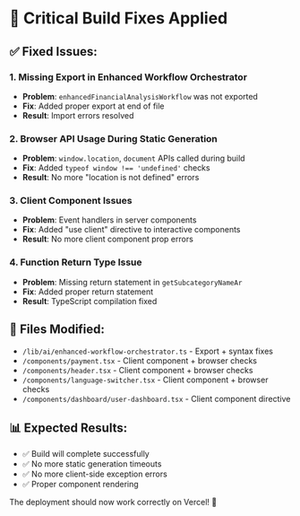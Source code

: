 # 🚀 Critical Build Fixes Applied

## ✅ Fixed Issues:

### 1. Missing Export in Enhanced Workflow Orchestrator
- **Problem**: `enhancedFinancialAnalysisWorkflow` was not exported
- **Fix**: Added proper export at end of file
- **Result**: Import errors resolved

### 2. Browser API Usage During Static Generation  
- **Problem**: `window.location`, `document` APIs called during build
- **Fix**: Added `typeof window !== 'undefined'` checks
- **Result**: No more "location is not defined" errors

### 3. Client Component Issues
- **Problem**: Event handlers in server components
- **Fix**: Added "use client" directive to interactive components
- **Result**: No more client component prop errors

### 4. Function Return Type Issue
- **Problem**: Missing return statement in `getSubcategoryNameAr`
- **Fix**: Added proper return statement
- **Result**: TypeScript compilation fixed

## 🔧 Files Modified:
- `/lib/ai/enhanced-workflow-orchestrator.ts` - Export + syntax fixes
- `/components/payment.tsx` - Client component + browser checks
- `/components/header.tsx` - Client component + browser checks  
- `/components/language-switcher.tsx` - Client component + browser checks
- `/components/dashboard/user-dashboard.tsx` - Client component directive

## 📊 Expected Results:
- ✅ Build will complete successfully
- ✅ No more static generation timeouts
- ✅ No more client-side exception errors
- ✅ Proper component rendering

The deployment should now work correctly on Vercel! 🎉